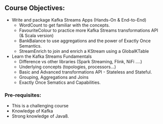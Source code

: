 ## Course Objectives: 

- Write and package Kafka Streams Apps (Hands-On & End-to-End)
  - WordCount to get familiar with the concepts.
  - FavouriteColour to practice more Kafka Streams transformations API (& Scala version)
  - BankBalance to use aggregations and the power of Exactly Once Semantics. 
  - StreamEnrich to join and enrich a KStream using a GlobalKTable
- Learn the Kafka Streams Fundamentals
  - Difference vs other libraries (Spark Streaming, Flink, NiFi ....)
  - Underlying concepts (topologies, processors...)
  - Basic and Advanced transformations API - Stateless and Stateful. 
  - Grouping, Aggregations and Joins 
  - Exactly Once Sematics and Capabilities. 

### Pre-requisites: 

- This is a challenging course
- Knowledge of Kafka
- Strong knowledge of Java8.


